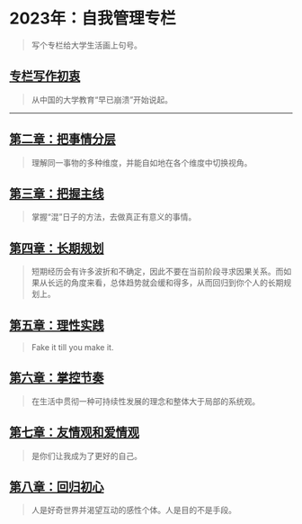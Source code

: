 # 2023年：自我管理专栏
> 写个专栏给大学生活画上句号。

## [专栏写作初衷](blogs/2023-columns/writing-motivation.md)
> 从中国的大学教育“早已崩溃”开始说起。

----

## [第二章：把事情分层](blogs/2023-columns/multiple-views.md)
> 理解同一事物的多种维度，并能自如地在各个维度中切换视角。
## [第三章：把握主线](blogs/2023-columns/main-task.md)
> 掌握“混”日子的方法，去做真正有意义的事情。
## [第四章：长期规划](blogs/2023-columns/long-term-planning.md)
> 短期经历会有许多波折和不确定，因此不要在当前阶段寻求因果关系。而如果从长远的角度来看，总体趋势就会缓和得多，从而回归到你个人的长期规划上。
## [第五章：理性实践](blogs/2023-columns/rational-practice.md)
> Fake it till you make it.
## [第六章：掌控节奏](blogs/2023-columns/life-style.md)
> 在生活中贯彻一种可持续性发展的理念和整体大于局部的系统观。
## [第七章：友情观和爱情观](blogs/2023-columns/friendship-and-love.md)
> 是你们让我成为了更好的自己。
## [第八章：回归初心](blogs/2023-columns/stay-true.md)
> 人是好奇世界并渴望互动的感性个体。人是目的不是手段。


